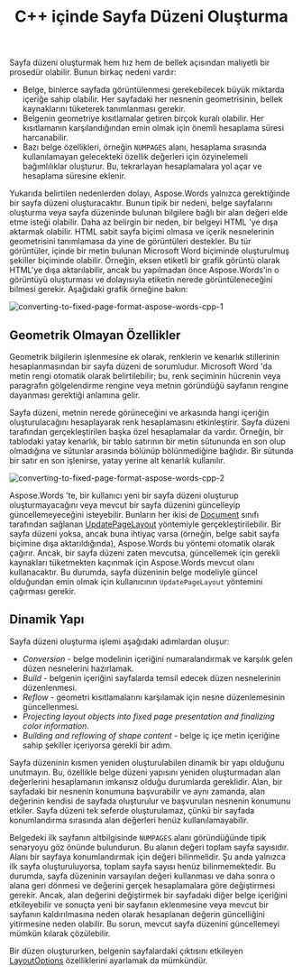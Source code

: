 ﻿---
title: C++ içinde Sayfa Düzeni Oluşturma
second_title: Aspose.Words için C++
articleTitle: Sayfa Düzeni Oluşturma
linktitle: Sayfa Düzeni Oluşturma
description: "Sayfa düzeni oluşturmak maliyetli bir prosedür olabilir. Aspose.Words yalnızca gerektiğinde bir sayfa düzeni oluşturacaktır: belge sayfalarını oluşturmak, bir alan değeri elde etmek, bir belgeyi HTML 'e dışa aktarmak vb."
type: docs
weight: 10
url: /tr/cpp/creating-a-page-layout/
---

Sayfa düzeni oluşturmak hem hız hem de bellek açısından maliyetli bir prosedür olabilir. Bunun birkaç nedeni vardır:

- Belge, binlerce sayfada görüntülenmesi gerekebilecek büyük miktarda içeriğe sahip olabilir. Her sayfadaki her nesnenin geometrisinin, bellek kaynaklarını tüketerek tanımlanması gerekir.
- Belgenin geometriye kısıtlamalar getiren birçok kuralı olabilir. Her kısıtlamanın karşılandığından emin olmak için önemli hesaplama süresi harcanabilir.
- Bazı belge özellikleri, örneğin `NUMPAGES` alanı, hesaplama sırasında kullanılamayan gelecekteki özellik değerleri için özyinelemeli bağımlılıklar oluşturur. Bu, tekrarlayan hesaplamalara yol açar ve hesaplama süresine eklenir.

Yukarıda belirtilen nedenlerden dolayı, Aspose.Words yalnızca gerektiğinde bir sayfa düzeni oluşturacaktır. Bunun tipik bir nedeni, belge sayfalarını oluşturma veya sayfa düzeninde bulunan bilgilere bağlı bir alan değeri elde etme isteği olabilir. Daha az belirgin bir neden, bir belgeyi HTML 'ye dışa aktarmak olabilir. HTML sabit sayfa biçimi olmasa ve içerik nesnelerinin geometrisini tanımlamasa da yine de görüntüleri destekler. Bu tür görüntüler, içinde bir metin bulunan Microsoft Word biçiminde oluşturulmuş şekiller biçiminde olabilir. Örneğin, eksen etiketli bir grafik görüntü olarak HTML'ye dışa aktarılabilir, ancak bu yapılmadan önce Aspose.Words'in o görüntüyü oluşturması ve dolayısıyla etiketin nerede görüntüleneceğini bilmesi gerekir. Aşağıdaki grafik örneğine bakın:

![converting-to-fixed-page-format-aspose-words-cpp-1](converting-to-fixed-page-format-1.png)

## Geometrik Olmayan Özellikler

Geometrik bilgilerin işlenmesine ek olarak, renklerin ve kenarlık stillerinin hesaplanmasından bir sayfa düzeni de sorumludur. Microsoft Word 'da metin rengi otomatik olarak belirtilebilir; bu, renk seçiminin hücrenin veya paragrafın gölgelendirme rengine veya metnin göründüğü sayfanın rengine dayanması gerektiği anlamına gelir.

Sayfa düzeni, metnin nerede görüneceğini ve arkasında hangi içeriğin oluşturulacağını hesaplayarak renk hesaplamasını etkinleştirir. Sayfa düzeni tarafından gerçekleştirilen başka özel hesaplamalar da vardır. Örneğin, bir tablodaki yatay kenarlık, bir tablo satırının bir metin sütununda en son olup olmadığına ve sütunlar arasında bölünüp bölünmediğine bağlıdır. Bir sütunda bir satır en son işlenirse, yatay yerine alt kenarlık kullanılır.

![converting-to-fixed-page-format-aspose-words-cpp-2](converting-to-fixed-page-format-2.png)

Aspose.Words 'te, bir kullanıcı yeni bir sayfa düzeni oluşturup oluşturmayacağını veya mevcut bir sayfa düzenini güncelleyip güncellemeyeceğini isteyebilir. Bunların her ikisi de [Document](https://reference.aspose.com/words/cpp/aspose.words/document/) sınıfı tarafından sağlanan [UpdatePageLayout](https://reference.aspose.com/words/cpp/aspose.words/document/updatepagelayout/) yöntemiyle gerçekleştirilebilir. Bir sayfa düzeni yoksa, ancak buna ihtiyaç varsa (örneğin, belge sabit sayfa biçimine dışa aktarıldığında), Aspose.Words bu yöntemi otomatik olarak çağırır. Ancak, bir sayfa düzeni zaten mevcutsa, güncellemek için gerekli kaynakları tüketmekten kaçınmak için Aspose.Words mevcut olanı kullanacaktır. Bu durumda, sayfa düzeninin belge modeliyle güncel olduğundan emin olmak için kullanıcının `UpdatePageLayout` yöntemini çağırması gerekir.

## Dinamik Yapı

Sayfa düzeni oluşturma işlemi aşağıdaki adımlardan oluşur:

- *Conversion* - belge modelinin içeriğini numaralandırmak ve karşılık gelen düzen nesnelerini hazırlamak.
- *Build* - belgenin içeriğini sayfalarda temsil edecek düzen nesnelerinin düzenlenmesi.
- *Reflow* - geometri kısıtlamalarını karşılamak için nesne düzenlemesinin güncellenmesi.
- *Projecting layout objects into fixed page presentation and finalizing color information*.
- *Building and reflowing of shape content* - belge iç içe metin içeriğine sahip şekiller içeriyorsa gerekli bir adım.

Sayfa düzeninin kısmen yeniden oluşturulabilen dinamik bir yapı olduğunu unutmayın. Bu, özellikle belge düzeni yapısını yeniden oluşturmadan alan değerlerini hesaplamanın imkansız olduğu durumlarda gereklidir. Alan, bir sayfadaki bir nesnenin konumuna başvurabilir ve aynı zamanda, alan değerinin kendisi de sayfada oluşturulur ve başvurulan nesnenin konumunu etkiler. Sayfa düzeni tek seferde oluşturulamaz, çünkü bir sayfada konumlandırma sırasında alan değerleri henüz kullanılamayabilir.

Belgedeki ilk sayfanın altbilgisinde `NUMPAGES` alanı göründüğünde tipik senaryoyu göz önünde bulundurun. Bu alanın değeri toplam sayfa sayısıdır. Alanı bir sayfaya konumlandırmak için değeri bilinmelidir. Şu anda yalnızca ilk sayfa oluşturuluyorsa, toplam sayfa sayısı henüz bilinmemektedir. Bu durumda, sayfa düzeninin varsayılan değeri kullanması ve daha sonra o alana geri dönmesi ve değerini gerçek hesaplamalara göre değiştirmesi gerekir. Ancak, alan değerini değiştirmek bir sayfadaki diğer belge içeriğini etkileyebilir ve sonuçta yeni bir sayfanın eklenmesine veya mevcut bir sayfanın kaldırılmasına neden olarak hesaplanan değerin güncelliğini yitirmesine neden olabilir. Bu sorun, mevcut sayfa düzenini güncellemeyi mümkün kılarak çözülebilir.

Bir düzen oluştururken, belgenin sayfalardaki çıktısını etkileyen [LayoutOptions](https://reference.aspose.com/words/cpp/aspose.words.layout/layoutoptions/) özelliklerini ayarlamak da mümkündür.